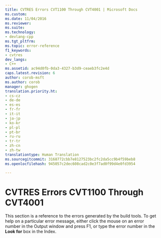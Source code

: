 ```yaml
---
title: CVTRES Errors CVT1100 Through CVT4001 | Microsoft Docs
ms.custom: 
ms.date: 11/04/2016
ms.reviewer: 
ms.suite: 
ms.technology:
- devlang-cpp
ms.tgt_pltfrm: 
ms.topic: error-reference
f1_keywords:
- cvtres
dev_langs:
- C++
ms.assetid: ac94d0fb-0da3-4327-b3d9-ceaeb3fc2e4d
caps.latest.revision: 6
author: corob-msft
ms.author: corob
manager: ghogen
translation.priority.ht:
- cs-cz
- de-de
- es-es
- fr-fr
- it-it
- ja-jp
- ko-kr
- pl-pl
- pt-br
- ru-ru
- tr-tr
- zh-cn
- zh-tw
translationtype: Human Translation
ms.sourcegitcommit: 3168772cbb7e8127523bc2fc2da5cc9b4f59beb8
ms.openlocfilehash: 945057c2dec608cad2c0e3f7ad0f99d4e0fd3954

---
```

# CVTRES Errors CVT1100 Through CVT4001
This section is a reference to the errors generated by the build tools. To get help on a particular error message, either click the mouse on an error number in the Output window and press F1, or type the error number in the **Look for** box in the Index.


<!--HONumber=Jan17_HO1-->


